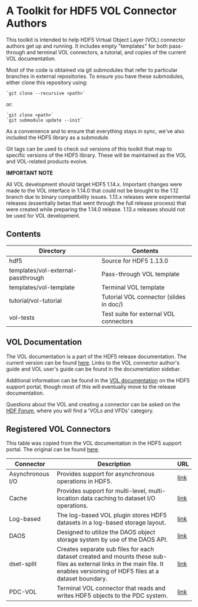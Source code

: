 # A Toolkit for HDF5 VOL Connector Authors

This toolkit is intended to help HDF5 Virtual Object Layer (VOL) connector
authors get up and running. It includes empty "templates" for both pass-through
and terminal VOL connectors, a tutorial, and copies of the current VOL
documentation.

Most of the code is obtained via git submodules that refer to particular
branches in external repositories. To ensure you have these submodules, either
clone this repository using:

    `git clone --recursive <path>`

or:

    `git clone <path>`
    `git submodule update --init`

As a convenience and to ensure that everything stays in sync, we've also
included the HDF5 library as a submodule.

Git tags can be used to check out versions of this toolkit that map to specific
versions of the HDF5 library. These will be maintained as the VOL and VOL-related
products evolve.

**IMPORTANT NOTE**

All VOL development should target HDF5 1.14.x. Important changes were made to
the VOL interface in 1.14.0 that could not be brought to the 1.12 branch due to
binary compatibility issues. 1.13.x releases were experimental releases
(essentially betas that went through the full release process) that were
created while preparing the 1.14.0 release. 1.13.x releases should not be used
for VOL development.

## Contents

|Directory|Contents|
|---------|--------|
|hdf5|Source for HDF5 1.13.0|
|templates/vol-external-passthrough|Pass-through VOL template|
|templates/vol-template|Terminal VOL template|
|tutorial/vol-tutorial|Tutorial VOL connector (slides in doc/)|
|vol-tests|Test suite for external VOL connectors|

## VOL Documentation

The VOL documentation is a part of the HDF5 release documentation. The current version
can be found [here](https://docs.hdfgroup.org/hdf5/develop/index.html). Links to the
VOL connector author's guide and VOL user's guide can be found in the documentation
sidebar.

Additional information can be found in the [VOL documentation](https://portal.hdfgroup.org/display/HDF5/Virtual+Object+Layer)
on the HDF5 support portal, though most of this will eventually move to the release
documentation.

Questions about the VOL and creating a connector can be asked on the [HDF Forum](https://forum.hdfgroup.org/),
where you will find a 'VOLs and VFDs' category.

## Registered VOL Connectors

This table was copied from the VOL documentation in the HDF5 support portal.
The original can be found [here](https://portal.hdfgroup.org/display/support/Registered+VOL+Connectors).


|Connector|Description|URL|
|---------|-----------|---|
|Asynchronous I/O|Provides support for asynchronous operations in HDF5.|[link](https://github.com/hpc-io/vol-async)|
|Cache|Provides support for multi-level, multi-location data caching to dataset I/O operations.|[link](https://github.com/hpc-io/vol-cache)|
|Log-based|The log-based VOL plugin stores HDF5 datasets in a log-based storage layout.|[link](https://github.com/DataLib-ECP/vol-log-based)|
|DAOS|Designed to utilize the DAOS object storage system by use of the DAOS API.|[link](https://github.com/HDFGroup/vol-daos)|
|dset-split|Creates separate sub files for each dataset created and mounts these sub-files as external links in the main file. It enables versioning of HDF5 files at a dataset boundary.|[link](https://github.com/hpc-io/vol-dset-split)|
|PDC-VOL|Terminal VOL connector that reads and writes HDF5 objects to the PDC system.|[link](https://github.com/hpc-io/vol-pdc)|

